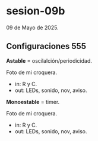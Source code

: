 # sesion-09b

09 de Mayo de 2025.

## Configuraciones 555

**Astable** = oscilalción/periodicidad.

Foto de mi croquera.

 - in: R y C.
 - out: LEDs, sonido, nov, aviso.

**Monoestable** = timer.

Foto de mi croquera.

 - in: R y C.
 - out: LEDs, sonido, nov, aviso.

